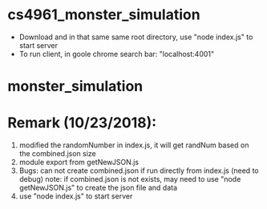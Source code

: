 # cs4961_monster_simulation


   - Download and in that same same root directory, use "node index.js" to start server
   - To run client, in goole chrome search bar: "localhost:4001"
# monster_simulation
# Remark (10/23/2018):
   1. modified the randomNumber in index.js, it will get randNum based on the combined.json size
   2. module export from getNewJSON.js
   3. Bugs: can not create combined.json if run directly from index.js (need to debug) 
         note: if combined.json is not exists, may need to use "node getNewJSON.js" to create the json file and data
   4. use "node index.js" to start server

